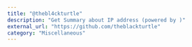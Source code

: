 ```yaml
---
title: "@thebl4ckturtle"
description: "Get Summary about IP address (powered by )"
external_url: "https://github.com/theblackturtle"
category: "Miscellaneous"
---
```



